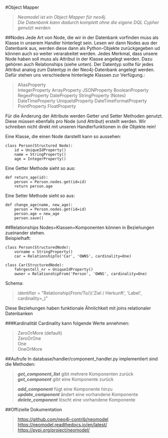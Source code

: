 #Object Mapper
>_Neomodel ist ein Object Mapper für neo4j.  
Die Datenbank kann dadurch komplett ohne die eigene DQL Cypher genutzt werden._

##Nodes
Jede Art von Node, die wir in der Datenbank vorfinden muss als Klasse in unserem Handler hinterlegt sein. Lesen wir dann Nodes aus der Datenbank aus, werden diese dann als Python-Objekte zurückgegeben ud können auch so weiter verarabeitet werden. 
Jedes Merkmal, dass unsere Node haben soll muss als Attribut in der Klasse angelegt werden. Dazu gehören auch Relationships (siehe unten). Der Datentyp sollte für jedes Attribut analog zum Datentyp in der Neo4j-Datenbank angelegt werden. Dafür stehen uns verschiedene hinterlegte Klassen zur Verfügung.:

> AliasProperty  
> IntegerProperty
ArrayProperty	        JSONProperty
BooleanProperty	        RegexProperty
DateProperty	        StringProperty (Notes)
DateTimeProperty        UniqueIdProperty
DateTimeFormatProperty  PointProperty
FloatProperty

Für die Änderung der Attribute werden Getter und Setter Methoden genutzt. Diese müssen ebenfalls pro Node (und Attribut) erstellt werden. Wir schreiben nicht direkt mit unseren Handlerfunktionen in die Objekte rein! 

Eine Klasse, die einen Node darstellt kann so aussehen:

```
class Person(Structured Node):
    id = UniqueIdProperty()
    name = StringProperty()
    age = IntegerProperty()
```

Eine Getter Methode sieht so aus:

```
def return_age(id):
    person = Person.nodes.get(id=id)
    return person.age
```

Eine Setter Methode sieht so aus:
```
def change_age(name, new_age):
    person = Person.nodes.get(id=id)
    person.age = new_age
    person.save()   
```

##Relationships
Nodes=Klassen=Komponenten können in Beziehungen zueinander stehen.  
Beispielhaft:
```
class Person(StructuredNode):
    vorname = StringProperty() 
    car = RelationshipTo('Car', 'OWNS', cardinality=One) 

class Car(StructuredNode):
    fahrgestell_nr = UniqueIdProperty()
    owner = RelationshipFrom('Person', 'OWNS', cardinality=One)
```
Schema:
> identifier = "Relationship(From/To/)('Ziel / Herkunft', 'Label', cardinality=_)"

Diese Beziehungen haben funktionale Ähnlichkeit mit joins relationaler Datenbanken

###Kardinalität
Cardinality kann folgende Werte annehmen:
> ZeroOrMore (default)  
> ZeroOrOne  
> One  
> OneOrMore

##Aufrufe
In database/handler/component_handler.py implementiert sind die Methoden:
> ___get_component_list___ gibt mehrere Komponenten zurück  
> ___get_component___ gibt eine Komponente zurück  
>
> ___add_component___ fügt eine Komponente hinzu  
> ___update_component___ ändert eine vorhandene Komponente  
> ___delete_component___ löscht eine vorhandene Komponente


##Offizielle Dokumentation
>https://github.com/neo4j-contrib/neomodel  
>https://neomodel.readthedocs.io/en/latest/  
>https://pypi.org/project/neomodel/  
